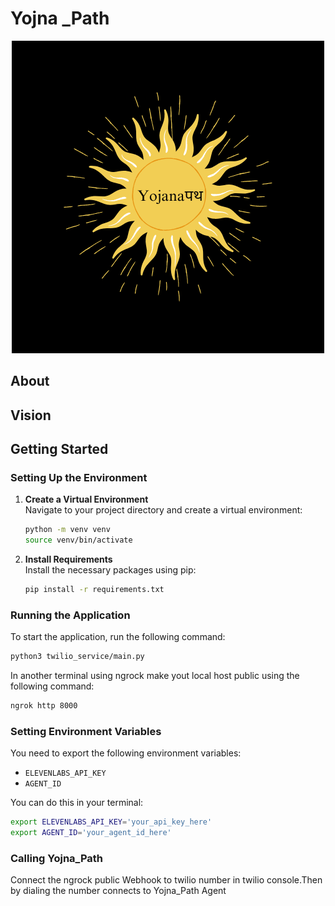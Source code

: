 # Yojna _Path

<div align="center">
    <img src="assets/Yojanaपथ.png" alt="Yojanaपथ" />
</div>

## About


## Vision
## Getting Started
### Setting Up the Environment

1. **Create a Virtual Environment**  
   Navigate to your project directory and create a virtual environment:

   ```bash
   python -m venv venv
   source venv/bin/activate
    ```

2. **Install Requirements**  
   Install the necessary packages using pip:

   ```bash
   pip install -r requirements.txt
   ```

### Running the Application

To start the application, run the following command:

```bash
python3 twilio_service/main.py
```
In another terminal using ngrock make yout local host public using the following command:
```bash
ngrok http 8000
```



### Setting Environment Variables

You need to export the following environment variables:

- `ELEVENLABS_API_KEY`
- `AGENT_ID`

You can do this in your terminal:

```bash
export ELEVENLABS_API_KEY='your_api_key_here'
export AGENT_ID='your_agent_id_here'
```
### Calling Yojna_Path
Connect the ngrock public Webhook to twilio number in twilio console.Then by dialing the number connects to Yojna_Path Agent